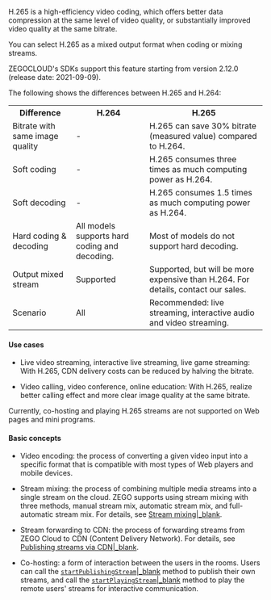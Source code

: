 H.265 is a high-efficiency video coding, which offers better data compression at the same level of video quality, or substantially improved video quality at the same bitrate. 

You can select H.265 as a mixed output format when coding or mixing streams.


<div class="mk-hint">


ZEGOCLOUD's SDKs support this feature starting from version 2.12.0 (release date: 2021-09-09).
</div>

The following shows the differences between H.265 and H.264: 

<table>
  <colgroup>
    <col>
    <col>
    <col>
  </colgroup>
  <tbody><tr>
    <th>Difference</th>
    <th>H.264</th>
    <th>H.265</th>
  </tr>
  <tr>
    <td>Bitrate with same image quality</td>
    <td>-</td>
    <td>H.265 can save 30% bitrate (measured value) compared to H.264.</td>
  </tr>
  <tr>
    <td>Soft coding</td>
    <td>-</td>
    <td>H.265&nbsp;consumes three times as much computing power as H.264.</td>
  </tr>
  <tr>
    <td>Soft decoding</td>
    <td>-</td>
    <td>H.265&nbsp;consumes 1.5 times as much computing power as H.264.</td>
  </tr>
  <tr>
    <td>Hard coding & decoding</td>
    <td>All models supports hard coding and decoding. </td>
    <td>Most of models do not support hard decoding.</td>
  </tr>
  <tr>
    <td>Output mixed stream</td>
    <td>Supported</td>
    <td>Supported, but will be more expensive than H.264. For details, contact our sales.</td>
  </tr>
  <tr>
    <td>Scenario</td>
    <td>All</td>
    <td>Recommended: live streaming, interactive audio and video streaming.</td>
  </tr>
</tbody></table>


#### Use cases

- Live video streaming, interactive live streaming, live game streaming: 
With H.265, CDN delivery costs can be reduced by halving the bitrate.

- Video calling, video conference, online education: 
With H.265, realize better calling effect and more clear image quality at the same bitrate.


<div class="mk-warning">


Currently, co-hosting and playing H.265 streams are not supported on Web pages and mini programs.
</div>


#### Basic concepts

- Video encoding: the process of converting a given video input into a specific format that is compatible with most types of Web players and mobile devices. 

- Stream mixing: the process of combining multiple media streams into a single stream on the cloud. ZEGO supports using stream mixing with three methods, manual stream mix, automatic stream mix, and full-automatic stream mix. For details, see [Stream mixing\|_blank](!Other_Functions/Mixer).

- Stream forwarding to CDN: the process of forwarding streams from ZEGO Cloud to CDN (Content Delivery Network). For details, see [Publishing streams via CDN\|_blank](!Publisher_Player_Advanced/RelayToCDN).

- Co-hosting: a form of interaction between the users in the rooms. Users can call the [`startPublishingStream`\|_blank](@startPublishingStream) method to publish their own streams, and call the [`startPlayingStream`\|_blank](@startPlayingStream) method to play the remote users' streams for interactive communication.




























